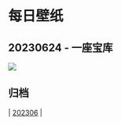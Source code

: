 # 每日壁纸

## 20230624 - 一座宝库

![](https://www.bing.com/th?id=OHR.PetraTreasury_ZH-CN6007151900_UHD.jpg)

## 归档

| [202306](/202306/README.MD)
|